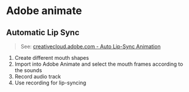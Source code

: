 # Adobe animate

## Automatic Lip Sync

> See: [creativecloud.adobe.com - Auto Lip-Sync Animation](https://creativecloud.adobe.com/cc/learn/animate/web/auto-lip-sync-animation)

1. Create different mouth shapes
2. Import into Adobe Animate and select the mouth frames according to the sounds
3. Record audio track
4. Use recording for lip-syncing